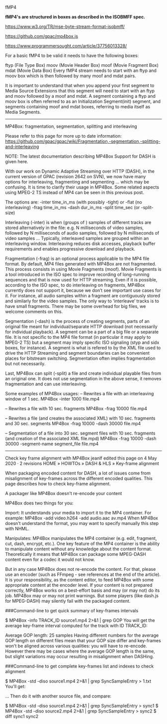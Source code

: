 fMP4


**fMP4's are structured in boxes as described in the ISOBMFF spec.**

https://www.w3.org/TR/mse-byte-stream-format-isobmff/

https://github.com/gpac/mp4box.js

https://www.programmersought.com/article/37756013328/

For a basic fMP4 to be valid it needs to have the following boxes:

ftyp (File Type Box)
moov (Movie Header Box)
moof (Movie Fragment Box)
mdat (Movie Data Box)
Every fMP4 stream needs to start with an ftyp and moov box which is then followed by many moof and mdat pairs.

It is important to understand that when you append your first segment to Media Source Extensions that this segment will need to start with an ftyp and moov followed by a moof and mdat. A segment containing a ftyp and moov box is often referred to as an Initialization Segment(init) segment, and segments containing moof and mdat boxes, referring to media itself as Media Segments.


----------------------------------------------------------------------------------------------------------------------------------------------------------------
MP4Box: fragmentation, segmentation, splitting and interleaving

Please refer to this page for more up to date information: https://github.com/gpac/gpac/wiki/Fragmentation,-segmentation,-splitting-and-interleaving
 

NOTE: The latest documentation describing MP4Box Support for DASH is given here.

With our work on Dynamic Adaptive Streaming over HTTP (DASH), in the current version of GPAC (revision 2642 on SVN), we now have many options for interleaving, fragmenting and segmenting … which may be confusing. It is time to clarify their usage in MP4Box. Some related aspects using MPEG-2 TS instead of MP4 can be seen in this previous post.

The options are:
-inter time_in_ms (with possibly -tight) or -flat (no interleaving)
-frag time_in_ms
-dash dur_in_ms
-split time_sec (or -split-size)

Interleaving (-inter) is when (groups of ) samples of different tracks are stored alternatively in the file: e.g. N milliseconds of video samples, followed by N milliseconds of audio samples, followed by N milliseconds of video samples … Typically, interleaved samples are grouped within an interleaving window. Interleaving reduces disk accesses, playback buffer requirements and enables progressive download and playback.

Fragmentation (-frag) is an optional process applicable to the MP4 file format. By default, MP4 files generated with MP4Box are not fragmented. This process consists in using Movie Fragments (moof). Movie Fragments is a tool introduced in the ISO spec to improve recording of long-running sequences and that is now used for HTTP streaming. Even if it is possible, according to the ISO spec, to do interleaving on fragments, MP4Box currently does not support it, because we don’t see important use cases for it. For instance, all audio samples within a fragment are contiguously stored and similarly for the video samples. The only way to ‘interleave’ tracks is to have small fragments. There may be some overhead for big files, we welcome comments on this.

Segmentation (-dash) is the process of creating segments, parts of an original file meant for individual/separate HTTP download (not necessarily for individual playback). A segment can be a part of a big file or a separate file. It is not specific to the MP4 file format (in particular it may apply to MPEG-2 TS) but a segment may imply specific ISO signaling (styp and sidx boxes, for instance). A segment is what is refered to by the XML file used to drive the HTTP Streaming and segment boundaries can be convenient places for bitstream switching. Segmentation often implies fragmentation but not necessarily.

Last, MP4Box can split (-split) a file and create individual playable files from an original one. It does not use segmentation in the above sense, it removes fragmentation and can use interleaving.

Some examples of MP4Box usages:
– Rewrites a file with an interleaving window of 1 sec.
MP4Box -inter 1000 file.mp4

– Rewrites a file with 10 sec. fragments
MP4Box -frag 10000 file.mp4

– Rewrites a file (and creates the associated XML) with 10 sec. fragments and 30 sec. segments
MP4Box -frag 10000 -dash 30000 file.mp4

– Segmentation of a file into 30 sec. segment files with 10 sec. fragments (and creation of the associated XML file.mpd)
MP4Box -frag 10000 -dash 30000 -segment-name segment_file file.mp4


----------------------------------------------------------------------------------------------------------------------------------------------------------------




Check key frame alignment with MP4Box
jeanlf edited this page on 4 May 2020 · 2 revisions
HOME » HOWTOs » DASH & HLS » Key-frame alignment

When packaging encoded content for DASH, a lot of issues come from misalignment of key-frames across the different encoded qualities. This page describes how to check key-frame alignment.

A packager like MP4Box doesn't re-encode your content

MP4Box does two things for you:

Import: It understands your media to import it to the MP4 container.
For example: MP4Box -add video.h264 -add audio.aac av.mp4
When MP4Box doesn't understand the format, you may want to specify manually this step with NHML.

Manipulates: MP4Box manipulates the MP4 container (e.g. edit, fragment, cut, dash, encrypt, etc.).
One key feature of the MP4 container is the ability to manipulate content without any knowledge about the content format. Theoretically it means that MP4Box can package some MPEG-DASH content even for a codec it would not know.

But in any case MP4Box does not re-encode the content. For that, please use an encoder (such as FFmpeg - see references at the end of the article). It is your responsibility, as the content editor, to feed MP4Box with some appropriate content at the encoder level. If your content is not prepared correctly, MP4Box works on a best-effort basis and may (or may not) do its job. MP4Box may or may not print warnings. But some players (like dash.js for MPEG-DASH) may silently fail with the packaged content.

###Command-line to get quick summary of key-frames intervals

$ MP4Box -info TRACK_ID source1.mp4 2>&1 | grep GOP
You will get the average key-frame interval computed for the track with ID TRACK_ID:

Average GOP length: 25 samples
Having different numbers for the average GOP length on different files mean that your GOP size differ and key-frames won't be aligned across various qualities: you will have to re-encode. However there may be cases where the average GOP length is the same, but slight variations may occur resulting in misalignment when DASHing.

###Command-line to get complete key-frames list and indexes to check alignment

$ MP4Box -std -diso source1.mp4 2>&1 | grep SyncSampleEntry > 1.txt
You'll get:

<SyncSampleEntry sampleNumber="1"/>
<SyncSampleEntry sampleNumber="121"/>
<SyncSampleEntry sampleNumber="241"/>
<SyncSampleEntry sampleNumber="361"/>
<SyncSampleEntry sampleNumber="481"/>
<SyncSampleEntry sampleNumber="601"/>
<SyncSampleEntry sampleNumber="721"/>
...
Then do it with another source file, and compare:

$ MP4Box -std -diso source1.mp4 2>&1 | grep SyncSampleEntry > sync1
$ MP4Box -std -diso source2.mp4 2>&1 | grep SyncSampleEntry > sync2
$ diff sync1 sync2
